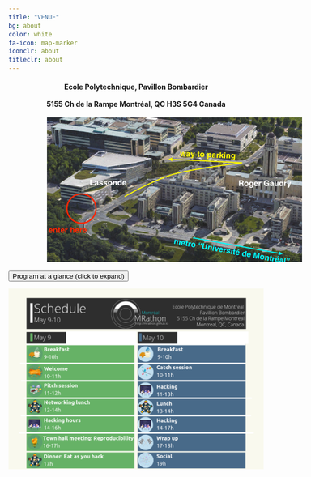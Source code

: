```yaml
---
title: "VENUE"
bg: about
color: white
fa-icon: map-marker
iconclr: about
titleclr: about
---
```



<center><h4>Ecole Polytechnique, Pavillon Bombardier
<br><br>
5155 Ch de la Rampe
Montréal, QC H3S 5G4
Canada</h4></center>

<img src="/img/venue.png" class="center" style="padding-left:15%">

<button class="accordion" onclick="collapsable()">Program at a glance (click to expand)</button>

<div class="panel">
  <center><img src="/img/schedule.png"></center>
</div>


